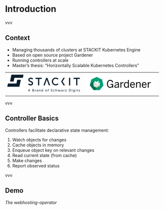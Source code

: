 # Introduction

vvv

## Context

- Managing thousands of clusters at STACKIT Kubernetes Engine
- Based on open source project Gardener
- Running controllers at scale
- Master’s thesis: “Horizontally Scalable Kubernetes Controllers”

<table style="width: 100%;">
<tr>
<td style="width:50%;">
<img alt="STACKIT logo" src="../assets/stackit.svg">
</td>
<td style="width:50%;">
<img alt="Gardener logo" src="../assets/gardener.svg">
</td>
</tr>
</table>

vvv

## Controller Basics

Controllers facilitate declarative state management:

1. Watch objects for changes
2. Cache objects in memory
3. Enqueue object key on relevant changes
4. Read current state (from cache)
5. Make changes
6. Report observed status

vvv

## Demo

<em>The webhosting-operator</em>
